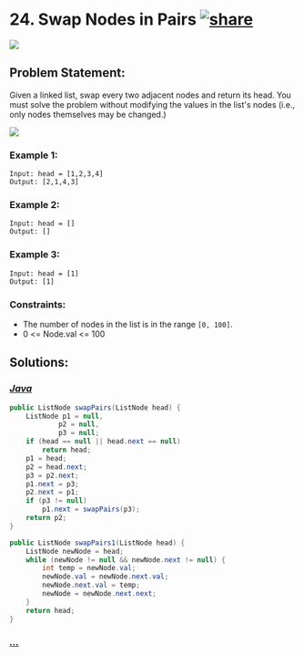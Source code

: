 # 24. Swap Nodes in Pairs [![share]](https://leetcode.com/problems/swap-nodes-in-pairs)

![][medium]

## Problem Statement:

Given a linked list, swap every two adjacent nodes and return its head. You must solve the problem without modifying the values in the list's nodes (i.e., only nodes themselves may be changed.)

![](https://assets.leetcode.com/uploads/2020/10/03/swap_ex1.jpg)

### Example 1:

```
Input: head = [1,2,3,4]
Output: [2,1,4,3]
```

### Example 2:

```
Input: head = []
Output: []
```

### Example 3:

```
Input: head = [1]
Output: [1]
```

### Constraints:

- The number of nodes in the list is in the range `[0, 100]`.
- 0 <= Node.val <= 100

## Solutions:

### [_Java_](./SwapNodesInPairs.java)

```java
public ListNode swapPairs(ListNode head) {
	ListNode p1 = null,
			p2 = null,
			p3 = null;
	if (head == null || head.next == null)
		return head;
	p1 = head;
	p2 = head.next;
	p3 = p2.next;
	p1.next = p3;
	p2.next = p1;
	if (p3 != null)
		p1.next = swapPairs(p3);
	return p2;
}

public ListNode swapPairs1(ListNode head) {
	ListNode newNode = head;
	while (newNode != null && newNode.next != null) {
		int temp = newNode.val;
		newNode.val = newNode.next.val;
		newNode.next.val = temp;
		newNode = newNode.next.next;
	}
	return head;
}
```

### [_..._]()

```

```

<!----------------------------------{ link }--------------------------------->

[share]: https://img.icons8.com/external-anggara-blue-anggara-putra/20/000000/external-share-user-interface-basic-anggara-blue-anggara-putra-2.png
[medium]: https://img.shields.io/badge/Difficulty-Medium-yellow.svg
